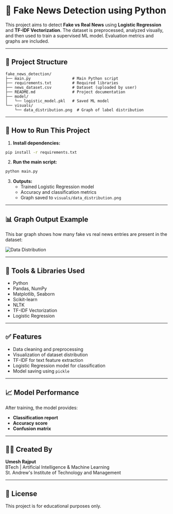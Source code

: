 
# 📰 Fake News Detection using Python

This project aims to detect **Fake vs Real News** using **Logistic Regression** and **TF-IDF Vectorization**. The dataset is preprocessed, analyzed visually, and then used to train a supervised ML model. Evaluation metrics and graphs are included.

---

## 📁 Project Structure

```
fake_news_detection/
├── main.py                  # Main Python script
├── requirements.txt         # Required libraries
├── news_dataset.csv         # Dataset (uploaded by user)
├── README.md                # Project documentation
├── model/
│   └── logistic_model.pkl   # Saved ML model
└── visuals/
    └── data_distribution.png  # Graph of label distribution
```

---

## 🚀 How to Run This Project

1. **Install dependencies:**

```bash
pip install -r requirements.txt
```

2. **Run the main script:**

```bash
python main.py
```

3. **Outputs:**
   - Trained Logistic Regression model
   - Accuracy and classification metrics
   - Graph saved to `visuals/data_distribution.png`

---

## 📊 Graph Output Example

This bar graph shows how many fake vs real news entries are present in the dataset:

![Data Distribution](visuals/data_distribution.png)

---

## 📌 Tools & Libraries Used

- Python
- Pandas, NumPy
- Matplotlib, Seaborn
- Scikit-learn
- NLTK
- TF-IDF Vectorization
- Logistic Regression

---

## ✅ Features

- Data cleaning and preprocessing
- Visualization of dataset distribution
- TF-IDF for text feature extraction
- Logistic Regression model for classification
- Model saving using `pickle`

---

## 📈 Model Performance

After training, the model provides:

- **Classification report**
- **Accuracy score**
- **Confusion matrix**

---

## 🙋‍♂️ Created By

**Umesh Rajput**  
BTech | Artificial Intelligence & Machine Learning  
St. Andrew's Institute of Technology and Management

---

## 📎 License

This project is for educational purposes only.
